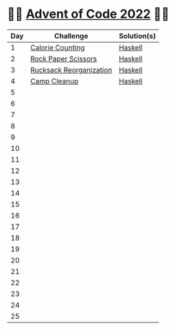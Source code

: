 # :christmas_tree::calendar: [Advent of Code 2022](https://adventofcode.com/2022) :calendar::christmas_tree:

Day | Challenge | Solution(s)
--- | --- | ---
1 | [Calorie Counting](https://adventofcode.com/2022/day/1) | [Haskell](https://github.com/rssbrrw/aoc22/blob/main/days/01/Main.hs) |
2 | [Rock Paper Scissors](https://adventofcode.com/2022/day/2)| [Haskell](https://github.com/rssbrrw/aoc22/blob/main/days/02/Main.hs) |
3 | [Rucksack Reorganization](https://adventofcode.com/2022/day/3)| [Haskell](https://github.com/rssbrrw/aoc22/blob/main/days/03/Main.hs) |
4 | [Camp Cleanup](https://adventofcode.com/2022/day/4)| [Haskell](https://github.com/rssbrrw/aoc22/blob/main/days/04/Main.hs) |
5 | | |
6 | | |
7 | | |
8 | | |
9 | | |
10 | | |
11 | | |
12 | | |
13 | | |
14 | | |
15 | | |
16 | | |
17 | | |
18 | | |
19 | | |
20 | | |
21 | | |
22 | | |
23 | | |
24 | | |
25 | | |
